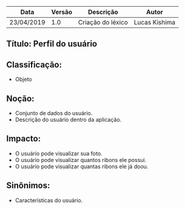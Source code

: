 | Data | Versão | Descrição | Autor |
|---|---|---|---|
| 23/04/2019 | 1.0 | Criação do léxico  | Lucas Kishima |

## Título: Perfil do usuário

## Classificação:

- Objeto

## Noção:

- Conjunto de dados do usuário.
- Descrição do usuário dentro da aplicação.

## Impacto:

- O usuário pode visualizar sua foto.
- O usuário pode visualizar quantos ribons ele possui.
- O usuário pode visualizar quantas ribons ele já doou.

## Sinônimos:

- Características do usuário.
